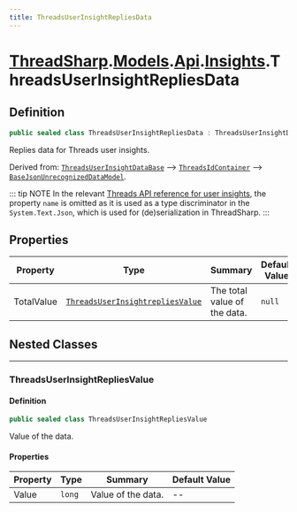 ```yaml
---
title: ThreadsUserInsightRepliesData
---
```


# [ThreadSharp](../../../).[Models](../../).[Api](../).[Insights](.).ThreadsUserInsightRepliesData

## Definition

```c#
public sealed class ThreadsUserInsightRepliesData : ThreadsUserInsightDataBase
```

Replies data for Threads user insights.

Derived from: [`ThreadsUserInsightDataBase`](../ThreadsUserInsightDataBase) --> [`ThreadsIdContainer`](../ThreadsIdContainer) --> [`BaseJsonUnrecognizedDataModel`](../../BaseJsonUnrecognizedDataModel.md).

::: tip NOTE
In the relevant [Threads API reference for user insights](https://developers.facebook.com/docs/threads/reference/insights#get---threads-user-id--threads-insights), the property `name` is omitted as it is used as a type discriminator in the `System.Text.Json`, which is used for (de)serialization in ThreadSharp.
:::

## Properties

| Property   | Type                                                                | Summary                      | Default Value |
|------------|---------------------------------------------------------------------|------------------------------|---------------|
| TotalValue | [`ThreadsUserInsightrepliesValue`](#threadsuserinsightrepliesvalue) | The total value of the data. | `null`        |

## Nested Classes

---

### ThreadsUserInsightRepliesValue

#### Definition

```c#
public sealed class ThreadsUserInsightRepliesValue
```

Value of the data.

#### Properties

| Property | Type   | Summary            | Default Value |
|----------|--------|--------------------|---------------|
| Value    | `long` | Value of the data. | --            |